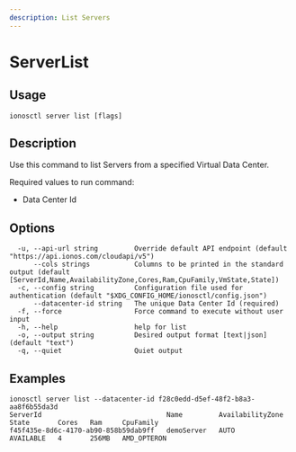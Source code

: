 ```yaml
---
description: List Servers
---
```


# ServerList

## Usage

```text
ionosctl server list [flags]
```

## Description

Use this command to list Servers from a specified Virtual Data Center.

Required values to run command:

* Data Center Id

## Options

```text
  -u, --api-url string         Override default API endpoint (default "https://api.ionos.com/cloudapi/v5")
      --cols strings           Columns to be printed in the standard output (default [ServerId,Name,AvailabilityZone,Cores,Ram,CpuFamily,VmState,State])
  -c, --config string          Configuration file used for authentication (default "$XDG_CONFIG_HOME/ionosctl/config.json")
      --datacenter-id string   The unique Data Center Id (required)
  -f, --force                  Force command to execute without user input
  -h, --help                   help for list
  -o, --output string          Desired output format [text|json] (default "text")
  -q, --quiet                  Quiet output
```

## Examples

```text
ionosctl server list --datacenter-id f28c0edd-d5ef-48f2-b8a3-aa8f6b55da3d 
ServerId                               Name         AvailabilityZone   State       Cores   Ram     CpuFamily
f45f435e-8d6c-4170-ab90-858b59dab9ff   demoServer   AUTO               AVAILABLE   4       256MB   AMD_OPTERON
```

